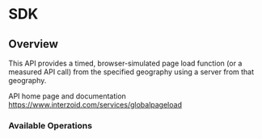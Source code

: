 # SDK

## Overview

This API provides a timed, browser-simulated page load function (or a measured API call) from the specified geography using a server from that geography.

API home page and documentation
<https://www.interzoid.com/services/globalpageload>
### Available Operations


